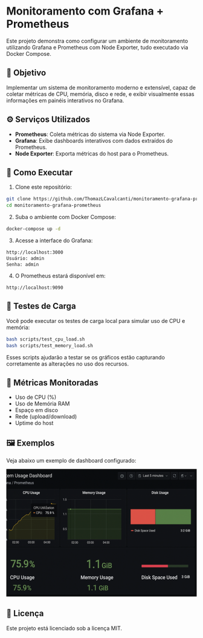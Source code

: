 # Monitoramento com Grafana + Prometheus

Este projeto demonstra como configurar um ambiente de monitoramento utilizando Grafana e Prometheus com Node Exporter, tudo executado via Docker Compose.

## 📌 Objetivo

Implementar um sistema de monitoramento moderno e extensível, capaz de coletar métricas de CPU, memória, disco e rede, e exibir visualmente essas informações em painéis interativos no Grafana.

## ⚙️ Serviços Utilizados

- **Prometheus**: Coleta métricas do sistema via Node Exporter.
- **Grafana**: Exibe dashboards interativos com dados extraídos do Prometheus.
- **Node Exporter**: Exporta métricas do host para o Prometheus.

## 🚀 Como Executar

1. Clone este repositório:

```bash
git clone https://github.com/ThomazLCavalcanti/monitoramento-grafana-prometheus.git
cd monitoramento-grafana-prometheus
```

2. Suba o ambiente com Docker Compose:

```bash
docker-compose up -d
```

3. Acesse a interface do Grafana:

```
http://localhost:3000
Usuário: admin
Senha: admin
```

4. O Prometheus estará disponível em:

```
http://localhost:9090
```

## 🔧 Testes de Carga

Você pode executar os testes de carga local para simular uso de CPU e memória:

```bash
bash scripts/test_cpu_load.sh
bash scripts/test_memory_load.sh
```

Esses scripts ajudarão a testar se os gráficos estão capturando corretamente as alterações no uso dos recursos.

## 🧠 Métricas Monitoradas

- Uso de CPU (%)
- Uso de Memória RAM
- Espaço em disco
- Rede (upload/download)
- Uptime do host

## 🖼️ Exemplos

Veja abaixo um exemplo de dashboard configurado:

![Dashboard Grafana](docs/dashboard_grafana.png)

## 📄 Licença

Este projeto está licenciado sob a licença MIT.

